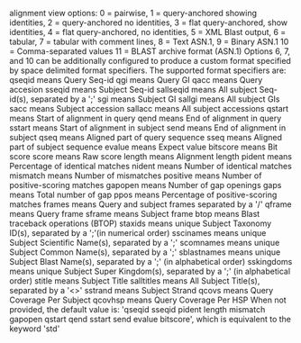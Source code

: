 alignment view options:
0 = pairwise,
1 = query-anchored showing identities,
2 = query-anchored no identities,
3 = flat query-anchored, show identities,
4 = flat query-anchored, no identities,
5 = XML Blast output,
6 = tabular,
7 = tabular with comment lines,
8 = Text ASN.1,
9 = Binary ASN.1
10 = Comma-separated values
11 = BLAST archive format (ASN.1)
Options 6, 7, and 10 can be additionally configured to produce a custom format specified by space delimited format specifiers.
The supported format specifiers are:
qseqid means Query Seq-id
qgi means Query GI
qacc means Query accesion
sseqid means Subject Seq-id
sallseqid means All subject Seq-id(s), separated by a ';'
sgi means Subject GI
sallgi means All subject GIs
sacc means Subject accession
sallacc means All subject accessions
qstart means Start of alignment in query
qend means End of alignment in query
sstart means Start of alignment in subject
send means End of alignment in subject
qseq means Aligned part of query sequence
sseq means Aligned part of subject sequence
evalue means Expect value
bitscore means Bit score
score means Raw score
length means Alignment length
pident means Percentage of identical matches
nident means Number of identical matches
mismatch means Number of mismatches
positive means Number of positive-scoring matches
gapopen means Number of gap openings
gaps means Total number of gap
ppos means Percentage of positive-scoring matches
frames means Query and subject frames separated by a '/'
qframe means Query frame
sframe means Subject frame
btop means Blast traceback operations (BTOP)
staxids means unique Subject Taxonomy ID(s), separated by a ';'(in numerical order)
sscinames means unique Subject Scientific Name(s), separated by a ';'
scomnames means unique Subject Common Name(s), separated by a ';'
sblastnames means unique Subject Blast Name(s), separated by a ';' (in alphabetical order)
sskingdoms means unique Subject Super Kingdom(s), separated by a ';' (in alphabetical order)
stitle means Subject Title
salltitles means All Subject Title(s), separated by a '<>'
sstrand means Subject Strand
qcovs means Query Coverage Per Subject
qcovhsp means Query Coverage Per HSP
When not provided, the default value is:
'qseqid sseqid pident length mismatch gapopen qstart qend sstart send evalue bitscore', which is equivalent to the keyword 'std'
